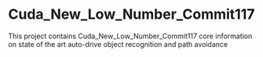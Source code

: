 # Cuda_New_Low_Number_Commit117
This project contains Cuda_New_Low_Number_Commit117 core information on state of the art auto-drive object recognition and path avoidance
